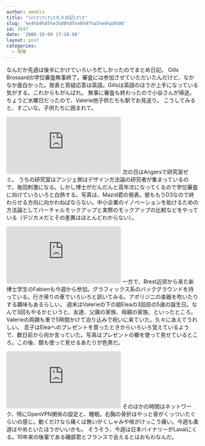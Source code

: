 ```yaml
---
author: ameblo
title: "\n\t\t\t\t久々日記\t\t"
slug: '%e4%b9%85%e3%80%85%e6%97%a5%e8%a8%98'
id: 3047
date: '2006-10-09 17:28:08'
layout: post
categories:
  - 随筆
---
```


なんだか先週は後半にかけていろいろ忙しかったのでまとめ日記。 Gills Brossardの学位審査無事終了。審査には参加させていただいたんだけど、なかなか面白かった。発表と質疑応答は英語。Gillsは英語のほうが上手になっている気がする。これからもがんばれ。 無事に審査も終わったので小谷さんが帰途。 ちょうど水曜日だったので、Valerie他子供たちも駅でお見送り。 こうしてみると、すごいな。子供たちに囲まれて。

![](http://akihiko.shirai.as/modules/bwiki/index.php?plugin=ref&page=Blog%2F2006-10-09&src=S5030922.JPG) 次の日はAngersで研究室ゼミ。 うちの研究室はアンジェ側はデザイン方法論の研究者が集まっているので、毎回刺激になる。しかし博士がだんだんと高年次になってくるので学位審査に向けていろいろと白熱する。写真は、Mazid君の発表。彼ももうD3なので終わらせる方向に向かわねばならない。中小企業のイノベーションを助けるための方法論としてバーチャルモックアップと実際のモックアップの比較などをやっている（デジカメだとその差異はほとんどわからない）。

![](http://akihiko.shirai.as/modules/bwiki/index.php?plugin=ref&page=Blog%2F2006-10-09&src=S5030927.JPG) 一方で、Brest近郊から来た新博士学生のFabienも今週から参加。グラフィックス系のバックグラウンドを持っている。行き帰りの車でいろいろと訊いてみる。アボリジニの楽器を吹いたりする趣味もあるらしい。 週末はValerieの下の娘Eleaの3回目の5歳の誕生日。なんで3回もやるかというと、友達、父親の家族、母親の家族、といったところ。Valerieの両親も車で5時間かけて泊り込みで祝いに来ていた。久々にあえてうれしい。 息子はEleaへのプレゼントを買ったときからいろいろ覚えているようで、数日前から何か言っていた。写真はプレゼントの櫛を使って見せているところ。この後、鏡も使って見せるあたりが色男だ。

![](http://akihiko.shirai.as/modules/bwiki/index.php?plugin=ref&page=Blog%2F2006-10-09&src=S5030931.JPG) そのほかの時間はネットワーク、特にOpenVPN関係の設定と、睡眠。右胸の骨折はやっと骨がくっついたぐらいの感じ。動くだけなら痛くは無いがくしゃみや咳がけっこう痛い。今週も柔道はやめといたほうがいいかも。 そうそう、今週は日本バイナリーがLavalにくる。10年来の後輩である磯部君とフランスで会えるとはおもわなんだ。